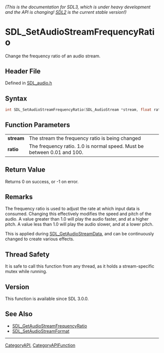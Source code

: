 ###### (This is the documentation for SDL3, which is under heavy development and the API is changing! [SDL2](https://wiki.libsdl.org/SDL2/) is the current stable version!)
# SDL_SetAudioStreamFrequencyRatio

Change the frequency ratio of an audio stream.

## Header File

Defined in [SDL_audio.h](https://github.com/libsdl-org/SDL/blob/main/include/SDL3/SDL_audio.h)

## Syntax

```c
int SDL_SetAudioStreamFrequencyRatio(SDL_AudioStream *stream, float ratio);

```

## Function Parameters

|                |                                                                         |
| -------------- | ----------------------------------------------------------------------- |
| **stream**     | The stream the frequency ratio is being changed                         |
| **ratio**      | The frequency ratio. 1.0 is normal speed. Must be between 0.01 and 100. |

## Return Value

Returns 0 on success, or -1 on error.

## Remarks

The frequency ratio is used to adjust the rate at which input data is
consumed. Changing this effectively modifies the speed and pitch of the
audio. A value greater than 1.0 will play the audio faster, and at a higher
pitch. A value less than 1.0 will play the audio slower, and at a lower
pitch.

This is applied during [SDL_GetAudioStreamData](SDL_GetAudioStreamData),
and can be continuously changed to create various effects.

## Thread Safety

It is safe to call this function from any thread, as it holds a
stream-specific mutex while running.

## Version

This function is available since SDL 3.0.0.

## See Also

* [SDL_GetAudioStreamFrequencyRatio](SDL_GetAudioStreamFrequencyRatio)
* [SDL_SetAudioStreamFormat](SDL_SetAudioStreamFormat)

----
[CategoryAPI](CategoryAPI), [CategoryAPIFunction](CategoryAPIFunction)


